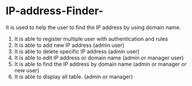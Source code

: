 # IP-address-Finder-
It is used to help the user to find the IP address by using domain name. 
1. It is able to register multiple user with authentication and rules 
2. It is able to add new IP address (admin user) 
3. It is able to delete specific IP address (admin user) 
4. It is able to edit IP address or domain name (admin or manager user) 
5. It is able to find the IP address by domain name (admin or manager or new user) 
6. It is able to display all table. (admin or manager)
